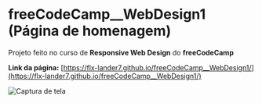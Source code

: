 # freeCodeCamp__WebDesign1 (Página de homenagem)

Projeto feito no curso de __Responsive Web Design__ do __freeCodeCamp__

__Link da página:__ [https://flx-lander7.github.io/freeCodeCamp__WebDesign1/](https://flx-lander7.github.io/freeCodeCamp__WebDesign1/)

![Captura de tela](https://raw.githubusercontent.com/flx-lander7/freeCodeCamp__WebDesign1/main/CapturaDeTela-freeCodeCamp-web1.png)
